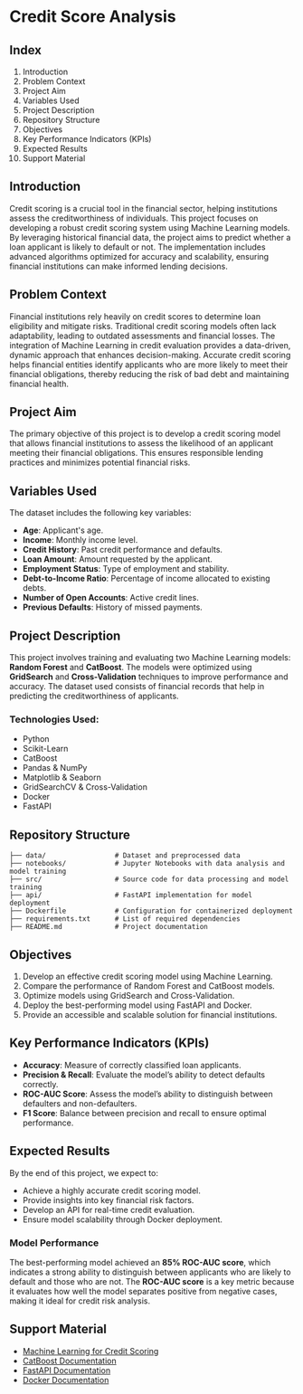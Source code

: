 # Credit Score Analysis

## Index
1. Introduction
2. Problem Context
3. Project Aim
4. Variables Used
5. Project Description
6. Repository Structure
7. Objectives
8. Key Performance Indicators (KPIs)
9. Expected Results
10. Support Material

## Introduction
Credit scoring is a crucial tool in the financial sector, helping institutions assess the creditworthiness of individuals. This project focuses on developing a robust credit scoring system using Machine Learning models. By leveraging historical financial data, the project aims to predict whether a loan applicant is likely to default or not. The implementation includes advanced algorithms optimized for accuracy and scalability, ensuring financial institutions can make informed lending decisions.

## Problem Context
Financial institutions rely heavily on credit scores to determine loan eligibility and mitigate risks. Traditional credit scoring models often lack adaptability, leading to outdated assessments and financial losses. The integration of Machine Learning in credit evaluation provides a data-driven, dynamic approach that enhances decision-making. Accurate credit scoring helps financial entities identify applicants who are more likely to meet their financial obligations, thereby reducing the risk of bad debt and maintaining financial health.

## Project Aim
The primary objective of this project is to develop a credit scoring model that allows financial institutions to assess the likelihood of an applicant meeting their financial obligations. This ensures responsible lending practices and minimizes potential financial risks.

## Variables Used
The dataset includes the following key variables:
- **Age**: Applicant's age.
- **Income**: Monthly income level.
- **Credit History**: Past credit performance and defaults.
- **Loan Amount**: Amount requested by the applicant.
- **Employment Status**: Type of employment and stability.
- **Debt-to-Income Ratio**: Percentage of income allocated to existing debts.
- **Number of Open Accounts**: Active credit lines.
- **Previous Defaults**: History of missed payments.

## Project Description
This project involves training and evaluating two Machine Learning models: **Random Forest** and **CatBoost**. The models were optimized using **GridSearch** and **Cross-Validation** techniques to improve performance and accuracy. The dataset used consists of financial records that help in predicting the creditworthiness of applicants.

### Technologies Used:
- Python
- Scikit-Learn
- CatBoost
- Pandas & NumPy
- Matplotlib & Seaborn
- GridSearchCV & Cross-Validation
- Docker
- FastAPI

## Repository Structure
```
├── data/                 # Dataset and preprocessed data
├── notebooks/            # Jupyter Notebooks with data analysis and model training
├── src/                  # Source code for data processing and model training
├── api/                  # FastAPI implementation for model deployment
├── Dockerfile            # Configuration for containerized deployment
├── requirements.txt      # List of required dependencies
├── README.md             # Project documentation
```

## Objectives
1. Develop an effective credit scoring model using Machine Learning.
2. Compare the performance of Random Forest and CatBoost models.
3. Optimize models using GridSearch and Cross-Validation.
4. Deploy the best-performing model using FastAPI and Docker.
5. Provide an accessible and scalable solution for financial institutions.

## Key Performance Indicators (KPIs)
- **Accuracy**: Measure of correctly classified loan applicants.
- **Precision & Recall**: Evaluate the model’s ability to detect defaults correctly.
- **ROC-AUC Score**: Assess the model’s ability to distinguish between defaulters and non-defaulters.
- **F1 Score**: Balance between precision and recall to ensure optimal performance.

## Expected Results
By the end of this project, we expect to:
- Achieve a highly accurate credit scoring model.
- Provide insights into key financial risk factors.
- Develop an API for real-time credit evaluation.
- Ensure model scalability through Docker deployment.

### Model Performance
The best-performing model achieved an **85% ROC-AUC score**, which indicates a strong ability to distinguish between applicants who are likely to default and those who are not. The **ROC-AUC score** is a key metric because it evaluates how well the model separates positive from negative cases, making it ideal for credit risk analysis.

## Support Material
- [Machine Learning for Credit Scoring](https://www.sciencedirect.com/topics/computer-science/credit-scoring)
- [CatBoost Documentation](https://catboost.ai/docs/)
- [FastAPI Documentation](https://fastapi.tiangolo.com/)
- [Docker Documentation](https://docs.docker.com/)


